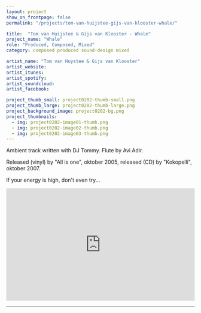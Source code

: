 ```yaml
---
layout: project
show_on_frontpage: false
permalink: "/projects/tom-van-huijstee-gijs-van-klooster-whale/"

title:  "Tom van Huijstee & Gijs van Klooster - Whale"
project_name: "Whale"
role: "Produced, Composed, Mixed"
category: composed produced sound-design mixed

artist_name: "Tom van Huystee & Gijs van Klooster"
artist_website:
artist_itunes:
artist_spotify:
artist_soundcloud:
artist_facebook:

project_thumb_small: project0202-thumb-small.png
project_thumb_large: project0202-thumb-large.png
project_background_image: project0202-bg.png
project_thumbnails:
  - img: project0202-image01-thumb.png
  - img: project0202-image02-thumb.png
  - img: project0202-image03-thumb.png
---
```


Ambient track written with DJ Tommy. Flute by Avi Adir.

Released (vinyl) by "All is one", oktober 2005, released (CD) by "Kokopelli", oktober 2007.

If your energy is high, don't even try...

<iframe width="100%" height="300" scrolling="no" frameborder="no" src="https://w.soundcloud.com/player/?url=https%3A//api.soundcloud.com/tracks/19141774&amp;color=%23e8280b&amp;auto_play=false&amp;hide_related=false&amp;show_comments=true&amp;show_user=true&amp;show_reposts=false&amp;show_teaser=true&amp;visual=true"></iframe>

---
